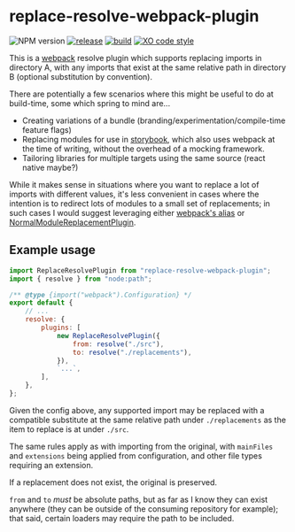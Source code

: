 # replace-resolve-webpack-plugin
![NPM version](https://badge.fury.io/js/replace-resolve-webpack-plugin.svg)
[![release](https://github.com/dominicbirch/replace-resolve-webpack-plugin/actions/workflows/release.yml/badge.svg)](https://github.com/dominicbirch/replace-resolve-webpack-plugin/actions/workflows/release.yml)
[![build](https://github.com/dominicbirch/replace-resolve-webpack-plugin/actions/workflows/test.yml/badge.svg)](https://github.com/dominicbirch/replace-resolve-webpack-plugin/actions/workflows/test.yml)
[![XO code style](https://img.shields.io/badge/code_style-XO-5ed9c7.svg)](https://github.com/sindresorhus/xo)

This is a [webpack](https://webpack.js.org) resolve plugin which supports replacing imports in directory A, with any imports that exist at the same relative path in directory B (optional substitution by convention).  

There are potentially a few scenarios where this might be useful to do at build-time, some which spring to mind are...
* Creating variations of a bundle (branding/experimentation/compile-time feature flags)
* Replacing modules for use in [storybook](https://storybook.js.org), which also uses webpack at the time of writing, without the overhead of a mocking framework.
* Tailoring libraries for multiple targets using the same source (react native maybe?)

While it makes sense in situations where you want to replace a lot of imports with different values, it's less convenient in cases where the intention is to redirect lots of modules to a small set of replacements; in such cases I would suggest leveraging either [webpack's alias](https://webpack.js.org/configuration/resolve/#resolvealias) or [NormalModuleReplacementPlugin](https://webpack.js.org/plugins/normal-module-replacement-plugin/).

## Example usage
```mjs
import ReplaceResolvePlugin from "replace-resolve-webpack-plugin";
import { resolve } from "node:path";

/** @type {import("webpack").Configuration} */
export default {
    // ...
    resolve: {
        plugins: [
            new ReplaceResolvePlugin({
                from: resolve("./src"),
                to: resolve("./replacements"),
            }),
            `...`,
        ],
    },
};
```
Given the config above, any supported import may be replaced with a compatible substitute at the same relative path under `./replacements` as the item to replace is at under `./src`.  

The same rules apply as with importing from the original, with `mainFiles` and `extensions` being applied from configuration, and other file types requiring an extension.

If a replacement does not exist, the original is preserved.

`from` and `to` _must_ be absolute paths, but as far as I know they can exist anywhere (they can be outside of the consuming repository for example); that said, certain loaders may require the path to be included.
